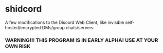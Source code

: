# shidcord
A few modifications to the Discord Web Client, like invisible self-hosted/encrypted DMs/group chats/servers

### WARNING!!! THIS PROGRAM IS IN EARLY ALPHA! USE AT YOUR OWN RISK
